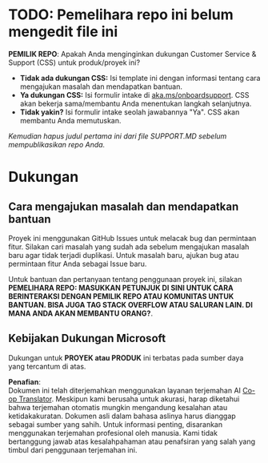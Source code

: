 <!--
CO_OP_TRANSLATOR_METADATA:
{
  "original_hash": "62fe65c1d8e3796c01aa1e3c89666cba",
  "translation_date": "2025-06-12T11:19:23+00:00",
  "source_file": "SUPPORT.md",
  "language_code": "id"
}
-->
# TODO: Pemelihara repo ini belum mengedit file ini

**PEMILIK REPO**: Apakah Anda menginginkan dukungan Customer Service & Support (CSS) untuk produk/proyek ini?

- **Tidak ada dukungan CSS:** Isi template ini dengan informasi tentang cara mengajukan masalah dan mendapatkan bantuan.
- **Ya dukungan CSS:** Isi formulir intake di [aka.ms/onboardsupport](https://aka.ms/onboardsupport). CSS akan bekerja sama/membantu Anda menentukan langkah selanjutnya.
- **Tidak yakin?** Isi formulir intake seolah jawabannya "Ya". CSS akan membantu Anda memutuskan.

*Kemudian hapus judul pertama ini dari file SUPPORT.MD sebelum mempublikasikan repo Anda.*

# Dukungan

## Cara mengajukan masalah dan mendapatkan bantuan  

Proyek ini menggunakan GitHub Issues untuk melacak bug dan permintaan fitur. Silakan cari masalah yang sudah ada sebelum mengajukan masalah baru agar tidak terjadi duplikasi. Untuk masalah baru, ajukan bug atau permintaan fitur Anda sebagai Issue baru.

Untuk bantuan dan pertanyaan tentang penggunaan proyek ini, silakan **PEMELIHARA REPO: MASUKKAN PETUNJUK DI SINI UNTUK CARA BERINTERAKSI DENGAN PEMILIK REPO ATAU KOMUNITAS UNTUK BANTUAN. BISA JUGA TAG STACK OVERFLOW ATAU SALURAN LAIN. DI MANA ANDA AKAN MEMBANTU ORANG?**.

## Kebijakan Dukungan Microsoft  

Dukungan untuk **PROYEK atau PRODUK** ini terbatas pada sumber daya yang tercantum di atas.

**Penafian**:  
Dokumen ini telah diterjemahkan menggunakan layanan terjemahan AI [Co-op Translator](https://github.com/Azure/co-op-translator). Meskipun kami berusaha untuk akurasi, harap diketahui bahwa terjemahan otomatis mungkin mengandung kesalahan atau ketidakakuratan. Dokumen asli dalam bahasa aslinya harus dianggap sebagai sumber yang sahih. Untuk informasi penting, disarankan menggunakan terjemahan profesional oleh manusia. Kami tidak bertanggung jawab atas kesalahpahaman atau penafsiran yang salah yang timbul dari penggunaan terjemahan ini.